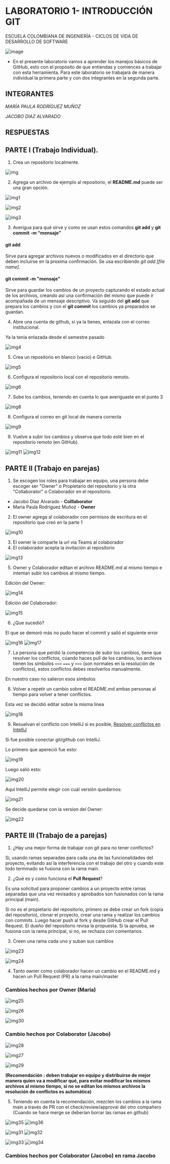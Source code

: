 # LABORATORIO 1- INTRODUCCIÓN GIT
ESCUELA COLOMBIANA DE INGENIERÍA - CICLOS DE VIDA DE DESARROLLO DE SOFTWARE

 ![image](https://github.com/PDSW-ECI/labs/assets/118181543/7b7bba48-cbfb-4327-bec8-f72dc0d258e0)

- En el presente laboratorio vamos a aprender los manejos básicos de GitHub, esto con el propósito de que entiendas y comiences a trabajar con esta herramienta. Para este laboratorio se trabajará de manera individual la primera parte y con dos integrantes en la segunda parte.

## INTEGRANTES

*MARÍA PAULA RODRÍGUEZ MUÑOZ*

*JACOBO DIAZ ALVARADO*


## RESPUESTAS

## PARTE I (Trabajo Individual). 

1.	Crea un repositorio localmente.

![img](images/image.png)

2.	Agrega un archivo de ejemplo al repositorio, el **README.md** puede ser una gran opción.

![img1](images/image-1.png)

![img2](images/image-2.png)

![img3](images/image-3.png)

3.	Averigua para qué sirve y como se usan estos comandos **git add** y **git commit -m “mensaje”**
#### git add
Sirve para agregar archivos nuevos o modificados en el directorio que deben incluirse en la proxima confirmación. Se usa escribiendo *git add [file name]*.

#### git commit -m "mensaje"
Sirve para guardar los cambios de un proyecto capturando el estado actual de los archivos, creando así una confirmación del mismo que puede ir acompañada de un mensaje descriptivo. Va seguido del **git add** que prepara los cambios y con el **git commit** los cambios ya preparados se guardan.

4. Abre una cuenta de github, si ya la tienes, enlazala con el correo institucional.

Ya la tenia enlazada desde el semestre pasado

![img4](images/image-4.png)
   
5.	Crea un repositorio en blanco (vacío) e GitHub.

![img5](images/image-5.png)  

6.	Configura el repositorio local con el repositorio remoto.

![img6](images/image-6.png)

7.	Sube los cambios, teniendo en cuenta lo que averiguaste en el punto 3

![img8](images/image-8.png)

8.	Configura el correo en git local de manera correcta

![img9](images/image-9.png)

9.	Vuelve a subir los cambios y observa que todo esté bien en el repositorio remoto (en GitHub).

![img11](images/image-11.png)
![img12](images/image-12.png)

## PARTE II (Trabajo en parejas)

1.	Se escogen los roles para trabajar en equipo, una persona debe escoger ser "Owner" o Propietario del repositorio y la otra "Collaborator" o Colaborador en el repositorio.
   
* Jacobo Diaz Alvarado - <b>Colllaborator</b>
* Maria Paula Rodriguez Muñoz -  <b>Owner</b>

2.	El owner agrega al colaborador con permisos de escritura en el repositorio que creó en la parte 1

![img10](images/image-10.png)
   
3.	El owner le comparte la url via Teams al colaborador
4.	El colaborador acepta la invitación al repositorio

![img13](images/image-13.png)

5.	Owner y Colaborador editan el archivo README.md al mismo tiempo e intentan subir los cambios al mismo tiempo.

Edición del Owner:

![img14](images/image-14.png)

Edición del Colaborador:

![img15](images/image-15.png)

6.	¿Que sucedió?

El que se demoró más no pudo hacer el commit y salió el siguiente error

![img16](images/image-16.png)
![img17](images/image-17.png)

7.	La persona que perdió la competencia de subir los cambios, tiene que resolver los conflictos, cúando haces pull de los cambios, los archivos tienen los símbolos `<<<` `===` y `>>>` (son normales en la resolución de conflictos), estos conflictos debes resolverlos manualmente.

En nuestro caso no salieron esos símbolos
         
8.	Volver a repetir un cambio sobre el README.md ambas personas al tiempo para volver a tener conflictos.

Esta vez se decidió editar sobre la misma línea

![img18](images/image-18.png)
   
9.	Resuelvan el conflicto con IntelliJ si es posible,  [Resolver conflictos en IntelliJ]( https://www.jetbrains.com/help/idea/resolving-conflicts.html#distributed-version-control-systems)

Si fue posible conectar git/github con IntelliJ.

Lo primero que apereció fue esto:

![img19](images/image-19.png)

Luego salió esto:

![img20](images/image-20.png)

Aquí IntelliJ permite elegir con cuál versión quedarnos:

![img21](images/image-21.png)

Se decide quedarse con la version del Owner:

![img22](images/image-22.png)

## PARTE III (Trabajo de a parejas)
1.	¿Hay una mejor forma de trabajar con git para no tener conflictos?

Si, usando ramas separadas para cada una de las funcionalidades del proyecto, evitando asi la interferencia con el trabajo del otro y cuando este todo terminado se fusiona con la rama main.

2.	¿Qué es y como funciona el **Pull Request**?

Es una solicitud para proponer cambios a un proyecto entre ramas separadas que una vez revisados y aprobados son fusionados con la rama principal (main).

Si no es el propietario del repositorio, primero se debe crear un fork (copia del repositorio), clonar el proyecto, crear una rama y realizar los cambios con commits. Luego hacer push al fork y desde GitHub crear el Pull Request. El dueño del repositorio revisa la propuesta. Si la aprueba, se fusiona con la rama principal, si no, se rechaza con comentarios.


3.	Creen una rama cada uno y suban sus cambios

![img23](images/image-23.png)

![img24](images/image-24.png)

4.	Tanto owner como colaborador hacen un cambio en el README.md y hacen un Pull Request (PR) a la rama main/master

### Cambios hechos por Owner (Maria)

![img25](images/image-25.png)

![img26](images/image-26.png)

![img30](images/image-30.png)

### Cambio hechos por Colaborator (Jacobo)

![img28](images/image-28.png)

![img27](images/image-27.png)

![img29](images/image-29.png)

 **(Recomendación : deben trabajar en equipo y distribuirse de mejor manera quien va a modificar qué, para evitar modificar los mismos archivos al mismo tiempo, si no se editan los mismos archivos la resolución de conflictos es automática)**

5.	Teniendo en cuenta la recomendación, mezclen los cambios a la rama main a través de PR con el check/review/approval del otro compañero (Cuando se hace merge se deberían borrar las ramas en github)

![img35](images/image-35.png)
![img36](images/image-36.png)

![img31](images/image-31.png)
![img32](images/image-32.png)

![img33](images/image-33.png)
![img34](images/image-34.png)




### Cambios hechos por Colaborator (Jacobo) en rama Jacobo
